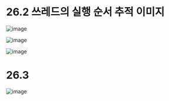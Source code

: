 # 26.2 쓰레드의 실행 순서 추적 이미지

![image](https://user-images.githubusercontent.com/67236054/235315968-eacbbb21-d28d-4255-9930-ec09ec1a91c9.png)

![image](https://user-images.githubusercontent.com/67236054/235315987-6eed35d2-7c3c-414c-a255-66b346895548.png)

![image](https://user-images.githubusercontent.com/67236054/235316234-e907e428-807b-4159-95e1-d73d141d07cf.png)



# 26.3

![image](https://user-images.githubusercontent.com/67236054/235316504-a75faa5a-217e-403a-b1a9-b45697a504e7.png)

